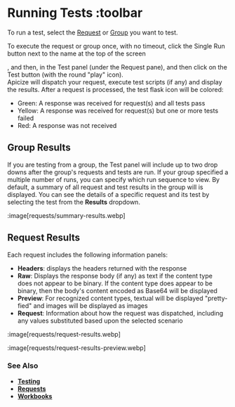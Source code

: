 # Running Tests :toolbar

To run a test, select the [Request](help:requests) or [Group](help:groups) you want to test.  

To execute the request or group once, with no timeout, click the Single Run button next to the name at the top of the screen



, and then, in the Test panel (under the Request pane), and then click on the Test button (with the round "play" icon).  
Apicize will dispatch your request, execute test scripts (if any) and display the results.  After a request is processed, the test flask icon will be colored:

* Green:  A response was received for request(s) and all tests pass
* Yellow:  A response was received for request(s) but one or more tests failed
* Red:  A response was not received

## Group Results

If you are testing from a group, the Test panel will include up to two drop downs after the group's requests and tests are run.  If your group specified a multiple number of runs, you can specify which 
run sequence to view.  By default, a summary of all request and test results in the group will is displayed.  You can see the details of a specific request and its test by selecting the test from the 
**Results** dropdown.

:image[requests/summary-results.webp]

## Request Results

Each request includes the following information panels:

* **Headers**: displays the headers returned with the response
* **Raw**:  Displays the response body (if any) as text if the content type does not appear to be binary.  If the content type does appear to be binary, then the body's 
content encoded as Base64 will be displayed
* **Preview**:  For recognized content types, textual will be displayed "pretty-fied" and images will be displayed as images
* **Request**:  Information about how the request was dispatched, including any values substituted based upon the selected scenario

:image[requests/request-results.webp]

:image[requests/request-results-preview.webp]

### See Also

* [**Testing**](help:testing)
* [**Requests**](help:requests)
* [**Workbooks**](help:workbooks)